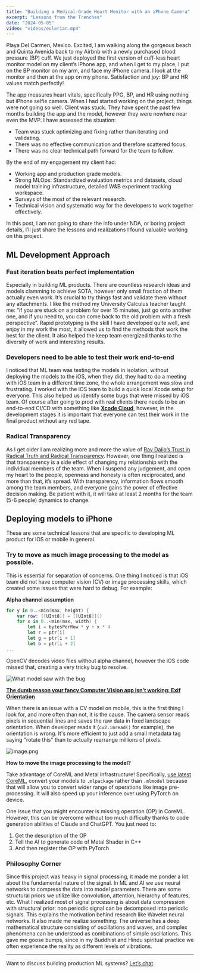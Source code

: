 ```yaml
---
title: "Building a Medical-Grade Heart Monitor with an iPhone Camera"
excerpt: "Lessons from the Trenches"
date: "2024-05-05"
video: "videos/eulerian.mp4"
---
```


Playa Del Carmen, Mexico. Excited, I am walking along the gorgeous beach and Quinta Avenida   back to my Airbnb with a newly purchased blood pressure (BP) cuff. We just deployed the first version of cuff-less heart monitor model on my client’s iPhone app, and when I get to my place, I put on the BP monitor on my arm, and face my iPhone camera. I look at the monitor and then at the app on my phone. Satisfaction and joy: BP and HR values match perfectly! 

The app measures heart vitals, specifically PPG, BP, and HR using nothing but iPhone selfie camera.
When I had started working on the project, things were not going so well. Client was stuck. They have spent the past few months building the app and the model, however they were nowhere near even the MVP. I have assessed the situation:

- Team was stuck optimizing and fixing rather than iterating and validating.
- There was no effective communication and therefore scattered focus.
- There was no clear technical path forward for the team to follow.

By the end of my engagement my client had:

- Working app and production grade models.
- Strong MLOps: Standardized evaluation metrics and datasets, cloud model training infrastructure, detailed W&B experiment tracking workspace.
- Surveys of the most of the relevant research.
- Technical vision and systematic way for the developers to work together effectively.

In this post, I am not going to share the info under NDA, or boring project details, I’ll just share the lessons and realizations I found valuable working on this project.

## ML Development Approach

### Fast iteration beats perfect implementation

Especially in building ML products. There are countless research ideas and models clamming to achieve SOTA, however only small fraction of them actually even work. It’s crucial to try things fast and validate them without any attachments. I like the method my University Calculus teacher taught me: “if you are stuck on a problem for over 15 minutes, just go onto another one, and if you need to, you can come back to the old problem with a fresh perspective”. Rapid prototyping is the skill I have developed quite well, and enjoy in my work the most, it allowed us to find the methods that work the best for the client. It also helped the keep team energized thanks to the diversity of work and interesting results.

### Developers need to be able to test their work end-to-end

I noticed that ML team was testing the models in isolation, without deploying the models to the iOS, when they did, they had to do a meeting with iOS team in a different time zone, the whole arrangement was slow and frustrating. I worked with the iOS team to build a quick local Xcode setup for everyone. This also helped us identify some bugs that were missed by iOS team.
Of course after going to prod with real clients there needs to be an end-to-end CI/CD with something like [**Xcode Cloud**](https://developer.apple.com/documentation/Xcode/About-Continuous-Integration-and-Delivery-with-Xcode-Cloud), however, in the development stages it is important that everyone can test their work in the final product without any red tape.

### Radical Transparency

As I get older I am realizing more and more the value of [Ray Dalio’s Trust in Radical Truth and Radical Transparency](https://www.principles.com/principles/f6412dca-b3f9-4dd0-bb65-274869dd21ed). However, one thing I realized is that transparency is a side effect of changing my relationship with the individual members of the team. When I suspend any judgement, and open my heart to the people, openness and honesty is often reciprocated, and more than that, it’s spread. With transparency, information flows smooth among the team members, and everyone gains the power of effective decision making. Be patient with it, it will take at least 2 months for the team (5-6 people) dynamics to change.

## Deploying models to iPhone

These are some technical lessons that are specific to developing ML product for iOS or mobile in general.

### Try to move as much image processing to the model as possible.

This is essential for separation of concerns. One thing I noticed is that iOS team did not have computer vision (CV) or image processing skills, which created some issues that were hard to debug. For example:

**Alpha channel assumption**

```swift
for y in 0..<min(max, height) {
    var row: [[UInt8]] = [[UInt8]]()
    for x in 0..<min(max, width) {
        let i = bytesPerRow * y + x * 4
        let r = ptr[i]
        let g = ptr[i + 1]
        let b = ptr[i + 2]
...
```

OpenCV decodes video files without alpha channel, however the iOS code missed that, creating a very tricky bug to resolve.

![What model saw with the bug](/images/alpha_bug.jpg)

[**The dumb reason your fancy Computer Vision app isn’t working: Exif Orientation**](https://medium.com/@ageitgey/the-dumb-reason-your-fancy-computer-vision-app-isnt-working-exif-orientation-73166c7d39da)

When there is an issue with a CV model on mobile, this is the first thing I look for, and more often than not, it is the cause. The camera sensor reads pixels in sequential lines and saves the raw data in fixed landscape orientation. When developer reads it (`cv2.imread()` for example), the orientation is wrong. It's more efficient to just add a small metadata tag saying "rotate this" than to actually rearrange millions of pixels. 

![image.png](/images/landscape_bug.jpg)

**How to move the image processing to the model?**

Take advantage of CoreML and Metal infrastructure! Specifically, [use latest CoreML](https://coremltools.readme.io/v6.3/docs/pytorch-conversion), convert your models to `.mlpackage` rather than `.mlmodel` because that will allow you to convert wider range of operations like image pre-processing. It will also speed up your inference over using PyTorch on device.

One issue that you might encounter is missing operation (OP) in CoreML. However, this can be overcome without too much difficulty thanks to code generation abilities of Claude and ChatGPT. You just need to: 

1. Get the description of the OP
2. Tell the AI to generate code of Metal Shader in C++
3. And then register the OP with PyTorch

### Philosophy Corner

Since this project was heavy in signal processing, it made me ponder a lot about the fundamental nature of the signal. In ML and AI we use neural networks to compress the data into model parameters. There are some structural priors we utilize like convolution, attention, hierarchy of features, etc. What I realized most of signal processing is about data compression with structural prior: non periodic signal can be decomposed into periodic signals. This explains the motivation behind research like Wavelet neural networks. It also made me realize something: The universe has a deep mathematical structure consisting of oscillations and waves, and complex phenomena can be understood as combinations of simple oscillations. This gave me goose bumps, since in my Buddhist and Hindu spiritual practice we often experience the reality as different levels of vibrations. 

---

Want to discuss building production ML systems? [Let’s chat](https://calendar.app.google/MNjtZnQ85BDBKm1b8).